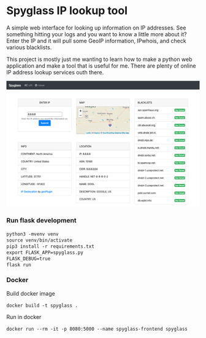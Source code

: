 # Spyglass IP lookup tool
A simple web interface for looking up information on IP addresses. See something hitting your logs and you want to know a little more about it? Enter the IP and it will pull some GeoIP information, IPwhois, and check various blacklists.

This project is mostly just me wanting to learn how to make a python web application and make a tool that is useful for me. There are plenty of online IP address lookup services outh there.

![screenshot](assets/spyglass_screenshot.png "results")

### Run flask development
    python3 -mvenv venv
    source venv/bin/activate
    pip3 install -r requirements.txt
    export FLASK_APP=spyglass.py
    FLASK_DEBUG=true
    flask run

### Docker
Build docker image

    docker build -t spyglass .

Run in docker

    docker run --rm -it -p 8080:5000 --name spyglass-frontend spyglass
